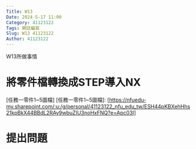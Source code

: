 ```yaml
---
Title: W13
Date: 2024-5-17 11:00
Category: 41123122
Tags: 網誌編寫
Slug: W13 41123122
Author: 41123122
---
```


W13所做事情

<!-- PELICAN_END_SUMMARY -->

# 將零件檔轉換成STEP導入NX
[任務一零件1~5圖檔]
[任務一零件1~5圖檔]:
[https://nfuedu-my.sharepoint.com/:u:/g/personal/41123122_nfu_edu_tw/ESH44pKBXehHhs21kpBkX44BBdL2RAy9wbuZIU3noHxFNQ?e=Apc03I]

# 提出問題




